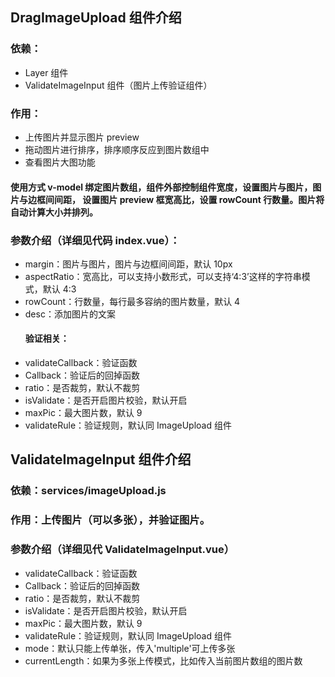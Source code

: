 ## DragImageUpload 组件介绍

### 依赖：

* Layer 组件
* ValidateImageInput 组件（图片上传验证组件）

### 作用：

* 上传图片并显示图片 preview
* 拖动图片进行排序，排序顺序反应到图片数组中
* 查看图片大图功能

#### 使用方式 v-model 绑定图片数组，组件外部控制组件宽度，设置图片与图片，图片与边框间间距， 设置图片 preview 框宽高比，设置 rowCount 行数量。图片将自动计算大小并排列。

### 参数介绍（详细见代码 index.vue）：

* margin：图片与图片，图片与边框间间距，默认 10px
* aspectRatio：宽高比，可以支持小数形式，可以支持‘4:3’这样的字符串模式，默认 4:3
* rowCount：行数量，每行最多容纳的图片数量，默认 4
* desc：添加图片的文案
  #### 验证相关：
* validateCallback：验证函数
* Callback：验证后的回掉函数
* ratio：是否裁剪，默认不裁剪
* isValidate：是否开启图片校验，默认开启
* maxPic：最大图片数，默认 9
* validateRule：验证规则，默认同 ImageUpload 组件

## ValidateImageInput 组件介绍

### 依赖：services/imageUpload.js

### 作用：上传图片（可以多张），并验证图片。

### 参数介绍（详细见代 ValidateImageInput.vue）

* validateCallback：验证函数
* Callback：验证后的回掉函数
* ratio：是否裁剪，默认不裁剪
* isValidate：是否开启图片校验，默认开启
* maxPic：最大图片数，默认 9
* validateRule：验证规则，默认同 ImageUpload 组件
* mode：默认只能上传单张，传入'multiple'可上传多张
* currentLength：如果为多张上传模式，比如传入当前图片数组的图片数
